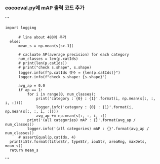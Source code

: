 ### cocoeval.py에 mAP 출력 코드 추가

'''

    import logging

          # line about 480에 추가
      else: 
          mean_s = np.mean(s[s>-1])

          # cacluate AP(average precision) for each category
          num_classes = len(p.catIds)
          # print(len(p.catIds))
          # print("check s.shape", s.shape)
          logger.info(f"p.catIds 갯수 = {len(p.catIds)}")
          logger.info(f"check s.shape: {s.shape}")

          avg_ap = 0.0
          if ap == 1:
              for i in range(0, num_classes):
                  print('category : {0} : {1}'.format(i, np.mean(s[:, :, i, :])))
                  logger.info('category : {0} : {1}'.format(i, np.mean(s[:, :, i, :])))
                  avg_ap += np.mean(s[:, :, i, :])
              print('(all categories) mAP : {}'.format(avg_ap / num_classes))
              logger.info('(all categories) mAP : {}'.format(avg_ap / num_classes))
          # assertEqual(p.catIds, 4)
      print(iStr.format(titleStr, typeStr, iouStr, areaRng, maxDets, mean_s))
      return mean_s
  
 
'''
